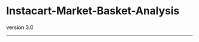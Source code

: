 # Instacart-Market-Basket-Analysis

version 3.0



------------------------------------------------------------------------------
